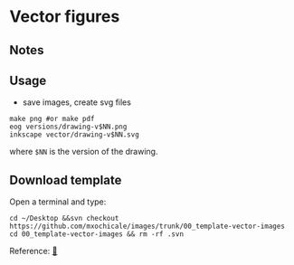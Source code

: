 # Vector figures

## Notes

## Usage 
* save images, create svg files
```
make png #or make pdf
eog versions/drawing-v$NN.png
inkscape vector/drawing-v$NN.svg
```
where `$NN` is the version of the drawing.

## Download template
Open a terminal and type:
```
cd ~/Desktop &&svn checkout https://github.com/mxochicale/images/trunk/00_template-vector-images
cd 00_template-vector-images && rm -rf .svn
```

Reference: [:link:](https://stackoverflow.com/questions/7106012/download-a-single-folder-or-directory-from-a-github-repo)

